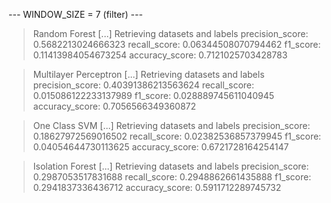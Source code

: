 
 --- WINDOW_SIZE = 7 (filter) --- 


> Random Forest
[...] Retrieving datasets and labels
precision_score: 0.5682213024666323
recall_score: 0.06344508070794462
f1_score: 0.11413984054673254
accuracy_score: 0.7121025703428783


> Multilayer Perceptron
[...] Retrieving datasets and labels
precision_score: 0.40391386213563624
recall_score: 0.015086122233137989
f1_score: 0.028889745611040945
accuracy_score: 0.7056566349360872


> One Class SVM
[...] Retrieving datasets and labels
precision_score: 0.18627972569016502
recall_score: 0.02382536857379945
f1_score: 0.04054644730113625
accuracy_score: 0.6721728164254147


> Isolation Forest
[...] Retrieving datasets and labels
precision_score: 0.2987053517831688
recall_score: 0.2948862661435888
f1_score: 0.2941837336436712
accuracy_score: 0.5911712289745732

